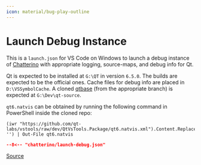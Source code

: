 ```yaml
---
icon: material/bug-play-outline
---
```


# Launch Debug Instance

This is a `launch.json` for VS Code on Windows to launch a debug instance of [Chatterino](https://chatterino.com) with appropriate logging, source-maps, and debug info for Qt.

Qt is expected to be installed at `G:\QT` in version `6.5.0`. The builds are expected to be the official ones. Cache files for debug info are placed in `D:\VSSymbolCache`. A cloned [qtbase](https://github.com/qt/qtbase/) (from the appropriate branch) is expected at `G:\Dev\qt-source`.

`qt6.natvis` can be obtained by running the following command in PowerShell inside the cloned repo:

```pwsh
(iwr "https://github.com/qt-labs/vstools/raw/dev/QtVsTools.Package/qt6.natvis.xml").Content.Replace('##NAMESPACE##::', '') | Out-File qt6.natvis
```

```json linenums="1" title="chatterino/launch-debug.json"
--8<-- "chatterino/launch-debug.json"
```

[Source][source]

[source]: https://github.com/Nerixyz/scripts/blob/main/scripts/chatterino/launch-debug.json
